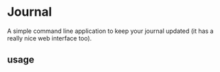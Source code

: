 # Journal

A simple command line application to keep your journal updated (it has a really nice web interface too).

## usage

